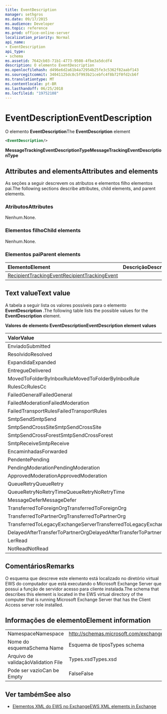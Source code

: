 ```yaml
---
title: EventDescription
manager: sethgros
ms.date: 09/17/2015
ms.audience: Developer
ms.topic: reference
ms.prod: office-online-server
localization_priority: Normal
api_name:
- EventDescription
api_type:
- schema
ms.assetid: 7642cb03-71b1-4773-9508-4fbe3a5dcdf4
description: O elemento EventDescription
ms.openlocfilehash: d496e6d2a61b4a72954b25fe3c5362f82aabf143
ms.sourcegitcommit: 34041125dc8c5f993b21cebfc4f8b72f0fd2cb6f
ms.translationtype: MT
ms.contentlocale: pt-BR
ms.lasthandoff: 06/25/2018
ms.locfileid: "19752108"
---
```

# <a name="eventdescription"></a><span data-ttu-id="9e620-103">EventDescription</span><span class="sxs-lookup"><span data-stu-id="9e620-103">EventDescription</span></span>

<span data-ttu-id="9e620-104">O elemento **EventDescription**</span><span class="sxs-lookup"><span data-stu-id="9e620-104">The **EventDescription** element</span></span> 
  
```xml
<EventDescription/>
```

 <span data-ttu-id="9e620-105">**MessageTrackingEventDescriptionType**</span><span class="sxs-lookup"><span data-stu-id="9e620-105">**MessageTrackingEventDescriptionType**</span></span>
## <a name="attributes-and-elements"></a><span data-ttu-id="9e620-106">Attributes and elements</span><span class="sxs-lookup"><span data-stu-id="9e620-106">Attributes and elements</span></span>

<span data-ttu-id="9e620-107">As seções a seguir descrevem os atributos e elementos filho elementos pai.</span><span class="sxs-lookup"><span data-stu-id="9e620-107">The following sections describe attributes, child elements, and parent elements.</span></span>
  
### <a name="attributes"></a><span data-ttu-id="9e620-108">Atributos</span><span class="sxs-lookup"><span data-stu-id="9e620-108">Attributes</span></span>

<span data-ttu-id="9e620-109">Nenhum.</span><span class="sxs-lookup"><span data-stu-id="9e620-109">None.</span></span>
  
### <a name="child-elements"></a><span data-ttu-id="9e620-110">Elementos filho</span><span class="sxs-lookup"><span data-stu-id="9e620-110">Child elements</span></span>

<span data-ttu-id="9e620-111">Nenhum.</span><span class="sxs-lookup"><span data-stu-id="9e620-111">None.</span></span>
  
### <a name="parent-elements"></a><span data-ttu-id="9e620-112">Elementos pai</span><span class="sxs-lookup"><span data-stu-id="9e620-112">Parent elements</span></span>

|<span data-ttu-id="9e620-113">**Elemento**</span><span class="sxs-lookup"><span data-stu-id="9e620-113">**Element**</span></span>|<span data-ttu-id="9e620-114">**Descrição**</span><span class="sxs-lookup"><span data-stu-id="9e620-114">**Description**</span></span>|
|:-----|:-----|
|[<span data-ttu-id="9e620-115">RecipientTrackingEvent</span><span class="sxs-lookup"><span data-stu-id="9e620-115">RecipientTrackingEvent</span></span>](recipienttrackingevent.md) <br/> ||
   
## <a name="text-value"></a><span data-ttu-id="9e620-116">Text value</span><span class="sxs-lookup"><span data-stu-id="9e620-116">Text value</span></span>

<span data-ttu-id="9e620-117">A tabela a seguir lista os valores possíveis para o elemento **EventDescription** .</span><span class="sxs-lookup"><span data-stu-id="9e620-117">The following table lists the possible values for the **EventDescription** element.</span></span> 
  
<span data-ttu-id="9e620-118">**Valores de elemento EventDescription**</span><span class="sxs-lookup"><span data-stu-id="9e620-118">**EventDescription element values**</span></span>

|<span data-ttu-id="9e620-119">**Valor**</span><span class="sxs-lookup"><span data-stu-id="9e620-119">**Value**</span></span>|<span data-ttu-id="9e620-120">**Descrição**</span><span class="sxs-lookup"><span data-stu-id="9e620-120">**Description**</span></span>|
|:-----|:-----|
|<span data-ttu-id="9e620-121">Enviado</span><span class="sxs-lookup"><span data-stu-id="9e620-121">Submitted</span></span>  <br/> ||
|<span data-ttu-id="9e620-122">Resolvido</span><span class="sxs-lookup"><span data-stu-id="9e620-122">Resolved</span></span>  <br/> ||
|<span data-ttu-id="9e620-123">Expandida</span><span class="sxs-lookup"><span data-stu-id="9e620-123">Expanded</span></span>  <br/> ||
|<span data-ttu-id="9e620-124">Entregue</span><span class="sxs-lookup"><span data-stu-id="9e620-124">Delivered</span></span>  <br/> ||
|<span data-ttu-id="9e620-125">MovedToFolderByInboxRule</span><span class="sxs-lookup"><span data-stu-id="9e620-125">MovedToFolderByInboxRule</span></span>  <br/> ||
|<span data-ttu-id="9e620-126">RulesCc</span><span class="sxs-lookup"><span data-stu-id="9e620-126">RulesCc</span></span>  <br/> ||
|<span data-ttu-id="9e620-127">FailedGeneral</span><span class="sxs-lookup"><span data-stu-id="9e620-127">FailedGeneral</span></span>  <br/> ||
|<span data-ttu-id="9e620-128">FailedModeration</span><span class="sxs-lookup"><span data-stu-id="9e620-128">FailedModeration</span></span>  <br/> ||
|<span data-ttu-id="9e620-129">FailedTransportRules</span><span class="sxs-lookup"><span data-stu-id="9e620-129">FailedTransportRules</span></span>  <br/> ||
|<span data-ttu-id="9e620-130">SmtpSend</span><span class="sxs-lookup"><span data-stu-id="9e620-130">SmtpSend</span></span>  <br/> ||
|<span data-ttu-id="9e620-131">SmtpSendCrossSite</span><span class="sxs-lookup"><span data-stu-id="9e620-131">SmtpSendCrossSite</span></span>  <br/> ||
|<span data-ttu-id="9e620-132">SmtpSendCrossForest</span><span class="sxs-lookup"><span data-stu-id="9e620-132">SmtpSendCrossForest</span></span>  <br/> ||
|<span data-ttu-id="9e620-133">SmtpReceive</span><span class="sxs-lookup"><span data-stu-id="9e620-133">SmtpReceive</span></span>  <br/> ||
|<span data-ttu-id="9e620-134">Encaminhadas</span><span class="sxs-lookup"><span data-stu-id="9e620-134">Forwarded</span></span>  <br/> ||
|<span data-ttu-id="9e620-135">Pendente</span><span class="sxs-lookup"><span data-stu-id="9e620-135">Pending</span></span>  <br/> ||
|<span data-ttu-id="9e620-136">PendingModeration</span><span class="sxs-lookup"><span data-stu-id="9e620-136">PendingModeration</span></span>  <br/> ||
|<span data-ttu-id="9e620-137">ApprovedModeration</span><span class="sxs-lookup"><span data-stu-id="9e620-137">ApprovedModeration</span></span>  <br/> ||
|<span data-ttu-id="9e620-138">QueueRetry</span><span class="sxs-lookup"><span data-stu-id="9e620-138">QueueRetry</span></span>  <br/> ||
|<span data-ttu-id="9e620-139">QueueRetryNoRetryTime</span><span class="sxs-lookup"><span data-stu-id="9e620-139">QueueRetryNoRetryTime</span></span>  <br/> ||
|<span data-ttu-id="9e620-140">MessageDefer</span><span class="sxs-lookup"><span data-stu-id="9e620-140">MessageDefer</span></span>  <br/> ||
|<span data-ttu-id="9e620-141">TransferredToForeignOrg</span><span class="sxs-lookup"><span data-stu-id="9e620-141">TransferredToForeignOrg</span></span>  <br/> ||
|<span data-ttu-id="9e620-142">TransferredToPartnerOrg</span><span class="sxs-lookup"><span data-stu-id="9e620-142">TransferredToPartnerOrg</span></span>  <br/> ||
|<span data-ttu-id="9e620-143">TransferredToLegacyExchangeServer</span><span class="sxs-lookup"><span data-stu-id="9e620-143">TransferredToLegacyExchangeServer</span></span>  <br/> ||
|<span data-ttu-id="9e620-144">DelayedAfterTransferToPartnerOrg</span><span class="sxs-lookup"><span data-stu-id="9e620-144">DelayedAfterTransferToPartnerOrg</span></span>  <br/> ||
|<span data-ttu-id="9e620-145">Ler</span><span class="sxs-lookup"><span data-stu-id="9e620-145">Read</span></span>  <br/> ||
|<span data-ttu-id="9e620-146">NotRead</span><span class="sxs-lookup"><span data-stu-id="9e620-146">NotRead</span></span>  <br/> ||
   
## <a name="remarks"></a><span data-ttu-id="9e620-147">Comentários</span><span class="sxs-lookup"><span data-stu-id="9e620-147">Remarks</span></span>

<span data-ttu-id="9e620-148">O esquema que descreve este elemento está localizado no diretório virtual EWS do computador que está executando o Microsoft Exchange Server que possui a função de servidor acesso para cliente instalada.</span><span class="sxs-lookup"><span data-stu-id="9e620-148">The schema that describes this element is located in the EWS virtual directory of the computer that is running Microsoft Exchange Server that has the Client Access server role installed.</span></span>
  
## <a name="element-information"></a><span data-ttu-id="9e620-149">Informações de elemento</span><span class="sxs-lookup"><span data-stu-id="9e620-149">Element information</span></span>

|||
|:-----|:-----|
|<span data-ttu-id="9e620-150">Namespace</span><span class="sxs-lookup"><span data-stu-id="9e620-150">Namespace</span></span>  <br/> |http://schemas.microsoft.com/exchange/services/2006/types  <br/> |
|<span data-ttu-id="9e620-151">Nome do esquema</span><span class="sxs-lookup"><span data-stu-id="9e620-151">Schema Name</span></span>  <br/> |<span data-ttu-id="9e620-152">Esquema de tipos</span><span class="sxs-lookup"><span data-stu-id="9e620-152">Types schema</span></span>  <br/> |
|<span data-ttu-id="9e620-153">Arquivo de validação</span><span class="sxs-lookup"><span data-stu-id="9e620-153">Validation File</span></span>  <br/> |<span data-ttu-id="9e620-154">Types.xsd</span><span class="sxs-lookup"><span data-stu-id="9e620-154">Types.xsd</span></span>  <br/> |
|<span data-ttu-id="9e620-155">Pode ser vazio</span><span class="sxs-lookup"><span data-stu-id="9e620-155">Can be Empty</span></span>  <br/> |<span data-ttu-id="9e620-156">False</span><span class="sxs-lookup"><span data-stu-id="9e620-156">False</span></span>  <br/> |
   
## <a name="see-also"></a><span data-ttu-id="9e620-157">Ver também</span><span class="sxs-lookup"><span data-stu-id="9e620-157">See also</span></span>



- [<span data-ttu-id="9e620-158">Elementos XML do EWS no Exchange</span><span class="sxs-lookup"><span data-stu-id="9e620-158">EWS XML elements in Exchange</span></span>](ews-xml-elements-in-exchange.md)

